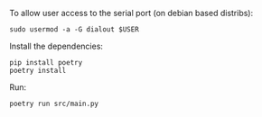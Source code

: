 To allow user access to the serial port (on debian based distribs):

```shell
sudo usermod -a -G dialout $USER
```

Install the dependencies:

```shell
pip install poetry
poetry install
```

Run:

```shell
poetry run src/main.py
```
